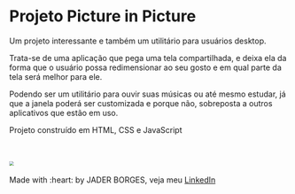 # Projeto Picture in Picture

<p>Um projeto interessante e também um utilitário para usuários desktop.</p>
<p>Trata-se de uma aplicação que pega uma tela compartilhada, e deixa ela da forma que o usuário possa redimensionar ao seu gosto e em qual parte da tela será melhor para ele.</p>
<p>Podendo ser um utilitário para ouvir suas músicas ou até mesmo estudar, já que a janela poderá ser customizada e porque não, sobreposta a outros aplicativos que estão em uso.</p>
<p>Projeto construído em HTML, CSS e JavaScript</p>
<br>
<br>
<img src="./images/pictureInPicture.gif" style="zoom:50%">
<br>
<br>
Made with :heart: by JADER BORGES, veja meu <a href="https://www.linkedin.com/in/jader-borges-3191a522a/">LinkedIn</a>